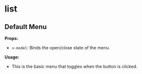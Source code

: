# list
<script setup>
import { ref } from 'vue'
const menuValue = ref("");
const menuValueColor = ref(false);
const menuValueRounded = ref(false);
const menuValueOutside = ref(false);
const menuValueHover = ref(false);
const menuValueSize = ref(false);
</script>

## Default Menu

**Props:**

- `v-model`: Binds the open/close state of the menu.

**Usage:**

- This is the basic menu that toggles when the button is clicked.

<List v-model="menuValue"  >
</List>
<br>
<br>
<br>
